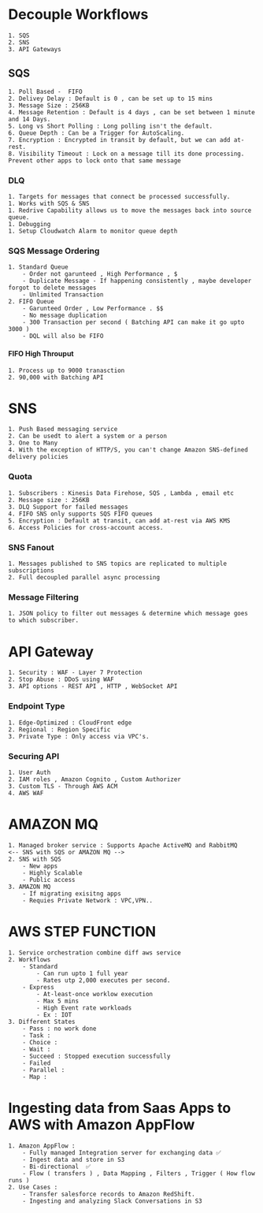 # Decouple Workflows

    1. SQS
    2. SNS
    3. API Gateways

## SQS

    1. Poll Based -  FIFO
    2. Delivey Delay : Default is 0 , can be set up to 15 mins
    3. Message Size : 256KB
    4. Message Retention : Default is 4 days , can be set between 1 minute and 14 Days.
    5. Long vs Short Polling : Long polling isn't the default.
    6. Queue Depth : Can be a Trigger for AutoScaling.
    7. Encryption : Encrypted in transit by default, but we can add at-rest.
    8. Visibility Timeout : Lock on a message till its done processing. Prevent other apps to lock onto that same message

### DLQ 

    1. Targets for messages that connect be processed successfully.
    1. Works with SQS & SNS
    1. Redrive Capability allows us to move the messages back into source queue.
    1. Debugging
    1. Setup Cloudwatch Alarm to monitor queue depth

### SQS Message Ordering

    1. Standard Queue 
        - Order not garunteed , High Performance , $
        - Duplicate Message - If happening consistently , maybe developer forgot to delete messages
        - Unlimited Transaction
    2. FIFO Queue
        - Garunteed Order , Low Performance . $$
        - No message duplication
        - 300 Transaction per second ( Batching API can make it go upto 3000 )
        - DQL will also be FIFO

#### FIFO High Throuput

    1. Process up to 9000 tranasction
    2. 90,000 with Batching API

# SNS

    1. Push Based messaging service
    2. Can be usedt to alert a system or a person
    3. One to Many
    4. With the exception of HTTP/S, you can't change Amazon SNS-defined delivery policies

### Quota

    1. Subscribers : Kinesis Data Firehose, SQS , Lambda , email etc
    2. Message size : 256KB
    3. DLQ Support for failed messages
    4. FIFO SNS only supports SQS FIFO queues
    5. Encryption : Default at transit, can add at-rest via AWS KMS
    6. Access Policies for cross-account access.

### SNS Fanout 

    1. Messages published to SNS topics are replicated to multiple subscriptions
    2. Full decoupled parallel async processing

### Message Filtering

    1. JSON policy to filter out messages & determine which message goes to which subscriber.

# API Gateway

    1. Security : WAF - Layer 7 Protection
    2. Stop Abuse : DDoS using WAF
    3. API options - REST API , HTTP , WebSocket API

### Endpoint Type

    1. Edge-Optimized : CloudFront edge
    2. Regional : Region Specific
    3. Private Type : Only access via VPC's.

### Securing API

    1. User Auth
    2. IAM roles , Amazon Cognito , Custom Authorizer
    3. Custom TLS - Through AWS ACM
    4. AWS WAF

# AMAZON MQ

    1. Managed broker service : Supports Apache ActiveMQ and RabbitMQ
    <-- SNS with SQS or AMAZON MQ --> 
    2. SNS with SQS
        - New apps
        - Highly Scalable
        - Public access
    3. AMAZON MQ
        - If migrating exisitng apps
        - Requies Private Network : VPC,VPN..

# AWS STEP FUNCTION

    1. Service orchestration combine diff aws service
    2. Workflows
        - Standard
            - Can run upto 1 full year
            - Rates utp 2,000 executes per second.
        - Express 
            - At-least-once worklow execution
            - Max 5 mins
            - High Event rate workloads
            - Ex : IOT
    3. Different States
        - Pass : no work done
        - Task :
        - Choice :
        - Wait :
        - Succeed : Stopped execution successfully
        - Failed
        - Parallel : 
        - Map : 

# Ingesting data from Saas Apps to AWS with Amazon AppFlow

    1. Amazon AppFlow : 
        - Fully managed Integration server for exchanging data ✅
        - Ingest data and store in S3
        - Bi-directional  ✅
        - Flow ( transfers ) , Data Mapping , Filters , Trigger ( How flow runs )
    2. Use Cases :
        - Transfer salesforce records to Amazon RedShift.
        - Ingesting and analyzing Slack Conversations in S3